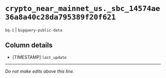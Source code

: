 # `crypto_near_mainnet_us._sbc_14574ae36a8a40c28da795389f20f621`
`bq-1` | `bigquery-public-data`

## Column details
* [TIMESTAMP] `last_update`

-------------------------------------------------------------------------------
*Do not make edits above this line.*
